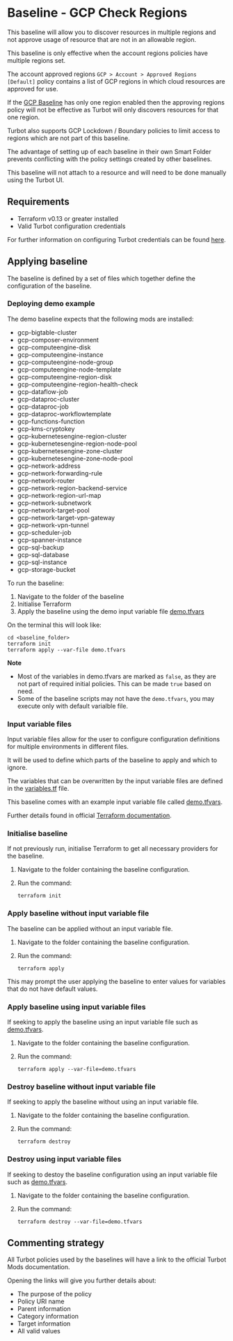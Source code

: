 # Baseline - GCP Check Regions

This baseline will allow you to discover resources in multiple regions and not approve usage of resource that are not
in an allowable region.

This baseline is only effective when the account regions policies have multiple regions set.

The account approved regions `GCP > Account > Approved Regions [Default]` policy contains a list of GCP regions in which
cloud resources are approved for use.

If the [GCP Baseline](../gcp_baseline/) has only one region enabled then the approving regions policy will not be
effective as Turbot will only discovers resources for that one region.

Turbot also supports GCP Lockdown / Boundary policies to limit access to regions which are not part of this baseline.

The advantage of setting up of each baseline in their own Smart Folder prevents conflicting with the policy settings
created by other baselines.

This baseline will not attach to a resource and will need to be done manually using the Turbot UI.

## Requirements

- Terraform v0.13 or greater installed
- Valid Turbot configuration credentials

For further information on configuring Turbot credentials can be found [here](https://turbot.com/v5/docs/reference/cli/installation#setup-your-turbot-credentials).

## Applying baseline

The baseline is defined by a set of files which together define the configuration of the baseline.

### Deploying demo example

The demo baseline expects that the following mods are installed:

  - gcp-bigtable-cluster
  - gcp-composer-environment
  - gcp-computeengine-disk
  - gcp-computeengine-instance
  - gcp-computeengine-node-group
  - gcp-computeengine-node-template
  - gcp-computeengine-region-disk
  - gcp-computeengine-region-health-check
  - gcp-dataflow-job 
  - gcp-dataproc-cluster
  - gcp-dataproc-job
  - gcp-dataproc-workflowtemplate
  - gcp-functions-function
  - gcp-kms-cryptokey
  - gcp-kubernetesengine-region-cluster 
  - gcp-kubernetesengine-region-node-pool
  - gcp-kubernetesengine-zone-cluster
  - gcp-kubernetesengine-zone-node-pool
  - gcp-network-address
  - gcp-network-forwarding-rule
  - gcp-network-router
  - gcp-network-region-backend-service
  - gcp-network-region-url-map
  - gcp-network-subnetwork
  - gcp-network-target-pool
  - gcp-network-target-vpn-gateway
  - gcp-network-vpn-tunnel
  - gcp-scheduler-job
  - gcp-spanner-instance
  - gcp-sql-backup
  - gcp-sql-database
  - gcp-sql-instance
  - gcp-storage-bucket

To run the baseline:

1. Navigate to the folder of the baseline
2. Initialise Terraform
3. Apply the baseline using the demo input variable file [demo.tfvars](demo.tfvars)

On the terminal this will look like:

```shell
cd <baseline_folder>
terraform init
terraform apply --var-file demo.tfvars
```

**Note** 
- Most of the variables in demo.tfvars are marked as `false`, as they are not part of required initial policies. This can be made `true` based on need.
- Some of the baseline scripts may not have the `demo.tfvars`, you may execute only with default varialble file.


### Input variable files

Input variable files allow for the user to configure configuration definitions for multiple environments in different files.

It will be used to define which parts of the baseline to apply and which to ignore.

The variables that can be overwritten by the input variable files are defined in the [variables.tf](variables.tf) file.

This baseline comes with an example input variable file called [demo.tfvars](demo.tfvars).

Further details found in official [Terraform documentation](https://www.terraform.io/docs/language/values/variables.html).

### Initialise baseline

If not previously run, initialise Terraform to get all necessary providers for the baseline.

1. Navigate to the folder containing the baseline configuration.
2. Run the command:

   ```shell
   terraform init
   ```

### Apply baseline without input variable file

The baseline can be applied without an input variable file.

1. Navigate to the folder containing the baseline configuration.
2. Run the command:

   ```shell
   terraform apply
   ```

This may prompt the user applying the baseline to enter values for variables that do not have default values.

### Apply baseline using input variable files

If seeking to apply the baseline using an input variable file such as [demo.tfvars](demo.tfvars).

1. Navigate to the folder containing the baseline configuration.
2. Run the command:

   ```shell
   terraform apply --var-file=demo.tfvars
   ```

### Destroy baseline without input variable file

If seeking to apply the baseline without using an input variable file.

1. Navigate to the folder containing the baseline configuration.
2. Run the command:

   ```shell
   terraform destroy
   ```

### Destroy using input variable files

If seeking to destoy the baseline configuration using an input variable file such as [demo.tfvars](demo.tfvars).

1. Navigate to the folder containing the baseline configuration.
2. Run the command:

   ```shell
   terraform destroy --var-file=demo.tfvars
   ```

## Commenting strategy

All Turbot policies used by the baselines will have a link to the official Turbot Mods documentation.

Opening the links will give you further details about:

- The purpose of the policy
- Policy URI name
- Parent information
- Category information
- Target information
- All valid values